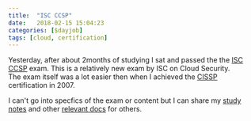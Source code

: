 ```yaml
---
title:  "ISC CCSP"
date:   2018-02-15 15:04:23
categories: [$dayjob]
tags: [cloud, certification]
---
```

Yesterday, after about 2months of studying I sat and passed the the [ISC CCSP](https://www.isc2.org/Certifications/CCSP) exam.  This is a relatively new exam by ISC on Cloud Security.  
The exam itself was a lot easier then when I achieved the [CISSP](https://www.isc2.org/Certifications/CISSP) certification in 2007.

I can't go into specfics of the exam or content but I can share my [study notes](https://ashby.keybase.pub/Blog/CCSP%20Study%20Notes.txt) and other [relevant docs](https://ashby.keybase.pub/Blog/CCSP%20Material.zip) for others.
